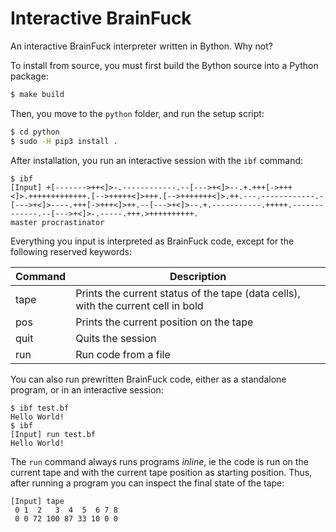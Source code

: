 # Interactive BrainFuck
An interactive BrainFuck interpreter written in Bython. Why not?

To install from source, you must first build the Bython source into a Python package:
``` bash
$ make build
```
Then, you move to the `python` folder, and run the setup script:
``` bash
$ cd python
$ sudo -H pip3 install .
```

After installation, you run an interactive session with the `ibf` command:
```
$ ibf
[Input] +[------->++<]>-.------------.--[--->+<]>--.+.+++[->+++<]>.+++++++++++++.[-->+++++<]>+++.[-->+++++++<]>.++.---.------------.-[--->+<]>----.+++[->+++<]>++.--[--->+<]>--.+.-----------.+++++.-------------.--[--->+<]>-.-----.+++.>++++++++++.
master procrastinator
```

Everything you input is interpreted as BrainFuck code, except for the following
reserved keywords:

| Command    | Description                                                                       |
|------------|-----------------------------------------------------------------------------------|
| tape       | Prints the current status of the tape (data cells), with the current cell in bold |
| pos        | Prints the current position on the tape                                           |
| quit       | Quits the session                                                                 |
| run <file> | Run code from a file                                                              |


You can also run prewritten BrainFuck code, either as a standalone program, or
in an interactive session:
```
$ ibf test.bf
Hello World!
$ ibf
[Input] run test.bf
Hello World!
```

The `run` command always runs programs _inline_, ie the code is run on the
current tape and with the current tape position as starting position. Thus,
after running a program you can inspect the final state of the tape:

```
[Input] tape
 0 1  2   3  4  5  6 7 8
 0 0 72 100 87 33 10 0 0
```